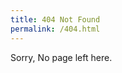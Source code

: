 ```yaml
---
title: 404 Not Found
permalink: /404.html
---
```

<div id=notfound>
Sorry, No page left here.
</div>

<script>
  // Get the current path
  var path = window.location.pathname;

  // Check if the path is '/~kmbae' or '/~kmbae/'
  if (path === '/~kmbae' || path === '/~kmbae/') {
      // Redirect to '/kmbae'a
    document.getElementById('notfound').innerHTML = 'Redirecting to /kmbae';
    window.location.replace('/kmbae');
  }
  if (path === '/nas'){
    window.location.replace('https://141.223.162.3:5000');
  }
</script>
